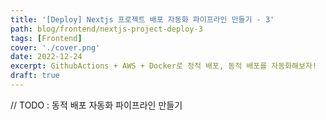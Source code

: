 ```yaml
---
title: '[Deploy] Nextjs 프로젝트 배포 자동화 파이프라인 만들기 - 3'
path: blog/frontend/nextjs-project-deploy-3
tags: [Frontend]
cover: './cover.png'
date: 2022-12-24
excerpt: GithubActions + AWS + Docker로 정적 배포, 동적 배포를 자동화해보자!
draft: true
---
```


// TODO : 동적 배포 자동화 파이프라인 만들기 